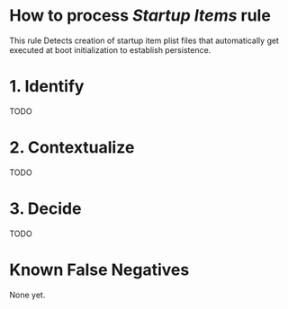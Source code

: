 # How to process *Startup Items* rule
This rule Detects creation of startup item plist files that automatically get executed at boot initialization to establish persistence.

# 1. Identify
TODO

# 2. Contextualize
TODO

# 3. Decide
TODO

# Known False Negatives
None yet.
